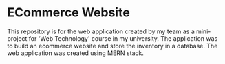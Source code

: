 # ECommerce Website

This repository is for the web application created by my team as a mini-project for 'Web Technology' course in my university.
The application was to build an ecommerce website and store the inventory in a database.
The web application was created using MERN stack.
